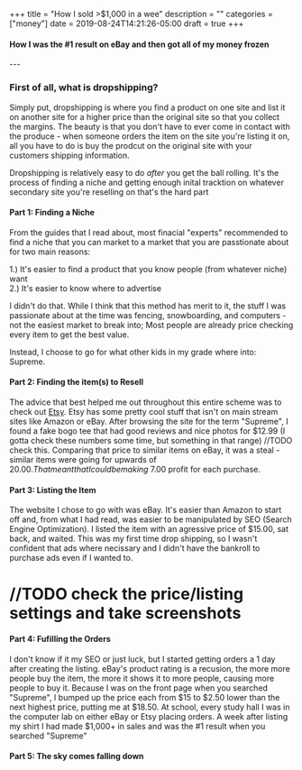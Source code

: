 +++
title = "How I sold >$1,000 in a wee"
description = ""
categories = ["money"]
date = 2019-08-24T14:21:26-05:00
draft = true
+++

#### How I was the #1 result on eBay and then got all of my money frozen

\-\-\-

### First of all, what is dropshipping? 

Simply put, dropshipping is where you find a product on one site and list it on another site for a higher price than the original site so that you collect the margins. The beauty is that you don't have to ever come in contact with the produce - when someone orders the item on the site you're listing it on, all you have to do is buy the prodcut on the original site with  your customers shipping information. 


Dropshipping is relatively easy to do *after* you get the ball rolling. It's the process of finding a niche and getting enough inital tracktion on whatever secondary site you're reselling on that's the hard part



#### Part 1:     Finding a Niche
From the guides that I read about, most finacial "experts" recommended to find a niche that you can market to a market that you are passtionate about for two main reasons:

 1.) It's easier to find a product that you know people (from whatever niche) want <br>
 2.) It's easier to know where to advertise
 
I didn't do that. While I think that this method has merit to it, the stuff I was passionate about at the time was fencing, snowboarding, and computers - not the easiest market to break into; Most people are already price checking every item to get the best value. 
 
Instead, I choose to go for what other kids in my grade where into: Supreme.


#### Part 2:    Finding the item(s) to Resell
The advice that best helped me out throughout this entire scheme was to check out [Etsy](https://www.etsy.com). Etsy has some pretty cool stuff that isn't on main stream sites like Amazon or eBay. After browsing the site for the term "Supreme", I found a fake bogo tee that had good reviews and nice photos for $12.99 (I gotta check these numbers some time, but something in that range) //TODO check this. Comparing that price to similar items on eBay, it was a steal - similar items were going for upwards of $20.00. That meant that I could be making ~$7.00 profit for each purchase.


#### Part 3:    Listing the Item
The website I chose to go with was eBay. It's easier than Amazon to start off and, from what I had read, was easier to be manipulated by SEO (Search Engine Optimization). I listed the item with an agressive price of $15.00, sat back, and waited. This was my first time drop shipping, so I wasn't confident that ads where necissary and I didn't have the bankroll to purchase ads even if I wanted to.

# //TODO check the price/listing settings and take screenshots


#### Part 4:    Fufilling the Orders
I don't know if it my SEO or just luck, but I started getting orders a 1 day after creating the listing. eBay's product rating is a recusion, the more more people buy the item, the more it shows it to more people, causing more people to buy it. Because I was on the front page when you searched "Supreme", I bumped up the price each from $15 to $2.50 lower than the next highest price, putting me at $18.50. At school, every study hall I was in the computer lab on either eBay or Etsy placing orders. A week after listing my shirt I had made $1,000+ in sales and was the #1 result when you searched "Supreme"

#### Part 5:    The sky comes falling down
